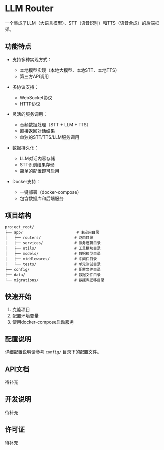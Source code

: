 # LLM Router

一个集成了LLM（大语言模型）、STT（语音识别）和TTS（语音合成）的后端框架。

## 功能特点

- 支持多种实现方式：
  - 本地模型实现（本地大模型、本地STT、本地TTS）
  - 第三方API调用

- 多协议支持：
  - WebSocket协议
  - HTTP协议

- 灵活的服务调用：
  - 音频数据处理（STT + LLM + TTS）
  - 直接返回对话结果
  - 单独的STT/TTS/LLM服务调用

- 数据持久化：
  - LLM对话内容存储
  - STT识别结果存储
  - 简单的配置即可启用

- Docker支持：
  - 一键部署（docker-compose）
  - 包含数据库和后端服务

## 项目结构

```
project_root/
├── app/                        # 主应用目录
│   ├── routers/               # 路由目录
│   ├── services/              # 服务逻辑目录
│   ├── utils/                 # 工具模块目录
│   ├── models/                # 数据模型目录
│   ├── middlewares/           # 中间件目录
│   └── tests/                 # 单元测试目录
├── config/                    # 配置文件目录
├── data/                      # 数据文件目录
└── migrations/                # 数据库迁移目录
```

## 快速开始

1. 克隆项目
2. 配置环境变量
3. 使用docker-compose启动服务

## 配置说明

详细配置说明请参考 `config/` 目录下的配置文件。

## API文档

待补充

## 开发说明

待补充

## 许可证

待补充